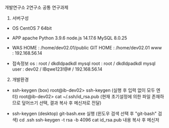 개발연구소 2연구소 공통 연구과제

1. 서버구성
 - OS
  CentOS 7 64bit

 - APP
   apache
   Python 3.9.6
   node.js 14.17.6
   MySQL 8.0.25

 - WAS
   HOME : /home/dev02.01/public
   GIT HOME : /home/dev02.01
   www : 192.168.56.14

 - 접속정보
   os : root / dkdldpadkdl
   mysql root : root / dkdldpadkdl
   mysql user : dev02 / IBqwe123!@# / 192.168.56.14

2. 개발환경
 - ssh-keygen (box)
   root@ib-dev02> ssh-keygen (실행 후 입력 없이 모두 엔터)
   root@ib-dev02> cat ~/.ssh/id_rsa.pub (현재 초기설정에 의한 파일 존재하므로 덮어쓰기 선택, 결과 복사 후 메신저로 전달)

 - ssh-keygen (desktop)
   git-bash.exe 실행 (윈도우 검색 선택 후 "git-bash" 검색)
   cd .ssh
   ssh-keygen -t rsa -b 4096
   cat id_rsa.pub
   내용 복사 후 메신저
